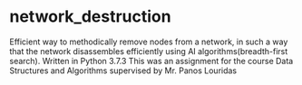 # network_destruction
Efficient way to methodically remove nodes from a network, in such a way that the network disassembles efficiently using AI algorithms(breadth-first search). Written in Python 3.7.3
This was an assignment for the course Data Structures and Algorithms supervised by Mr. Panos Louridas
